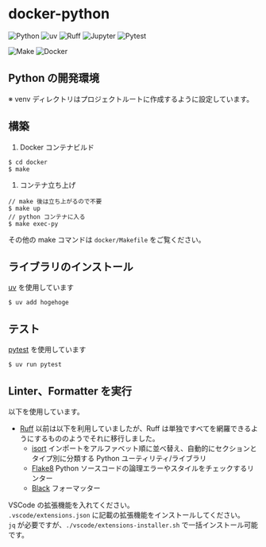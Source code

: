 # docker-python

![Python](https://img.shields.io/badge/Python-3.13-065F97?logo=python&logoColor=CD9A0B)
![uv](https://img.shields.io/badge/uv-86944A?logo=uv&logoColor=271231)
![Ruff](https://img.shields.io/badge/Ruff-86944A?logo=ruff&logoColor=271231)
![Jupyter](https://img.shields.io/badge/Jupyter-CCCCCC?logo=jupyter&logoColor=C25F20)
![Pytest](https://img.shields.io/badge/Pytest-0480B5?logo=pytest&logoColor=white)

![Make](https://img.shields.io/badge/Make-822322?logo=gnu&logoColor=white)
![Docker](https://img.shields.io/badge/Docker-Compose-1658DB?logo=docker&logoColor=white)

## Python の開発環境

※ venv ディレクトリはプロジェクトルートに作成するように設定しています。

## 構築

1. Docker コンテナビルド

```
$ cd docker
$ make
```

1. コンテナ立ち上げ

```
// make 後は立ち上がるので不要
$ make up
// python コンテナに入る
$ make exec-py
```

その他の make コマンドは `docker/Makefile` をご覧ください。

## ライブラリのインストール

[uv](https://docs.astral.sh/ruff/) を使用しています

```
$ uv add hogehoge
```

## テスト

[pytest](https://docs.pytest.org/) を使用しています

```
$ uv run pytest
```

## Linter、Formatter を実行

以下を使用しています。

- [Ruff](https://docs.astral.sh/ruff/)
  以前は以下を利用していましたが、Ruff は単独ですべてを網羅できるようにするもののようでそれに移行しました。
  - [isort](https://pycqa.github.io/isort/)
    インポートをアルファベット順に並べ替え、自動的にセクションとタイプ別に分類する Python ユーティリティ/ライブラリ
  - [Flake8](https://flake8.pycqa.org/en/latest/)
    Python ソースコードの論理エラーやスタイルをチェックするリンター
  - [Black](https://black.readthedocs.io/)
    フォーマッター

VSCode の拡張機能を入れてください。  
`.vscode/extensions.json` に記載の拡張機能をインストールしてください。  
`jq` が必要ですが、`./vscode/extensions-installer.sh` で一括インストール可能です。
